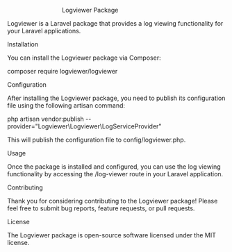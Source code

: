                                 Logviewer Package

Logviewer is a Laravel package that provides a log viewing functionality for your Laravel applications.

Installation

You can install the Logviewer package via Composer:

composer require logviewer/logviewer

Configuration

After installing the Logviewer package, you need to publish its configuration file using the following artisan command:

php artisan vendor:publish --provider="Logviewer\Logviewer\LogServiceProvider"

This will publish the configuration file to config/logviewer.php.

Usage

Once the package is installed and configured, you can use the log viewing functionality by accessing the /log-viewer route in your Laravel application.

Contributing

Thank you for considering contributing to the Logviewer package! Please feel free to submit bug reports, feature requests, or pull requests.

License

The Logviewer package is open-source software licensed under the MIT license.


